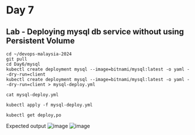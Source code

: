 # Day 7

## Lab - Deploying mysql db service without using Persistent Volume
```
cd ~/devops-malaysia-2024
git pull
cd Day6/mysql
kubectl create deployment mysql --image=bitnami/mysql:latest -o yaml --dry-run=client 
kubectl create deployment mysql --image=bitnami/mysql:latest -o yaml --dry-run=client > mysql-deploy.yml

cat mysql-deploy.yml

kubectl apply -f mysql-deploy.yml

kubectl get deploy,po
```

Expected output
![image](https://github.com/tektutor/devops-malaysia-2024/assets/12674043/3284c9f4-e029-4495-a459-6368b678f146)
![image](https://github.com/tektutor/devops-malaysia-2024/assets/12674043/b47f62b9-387c-417f-a9ab-740848a70064)
